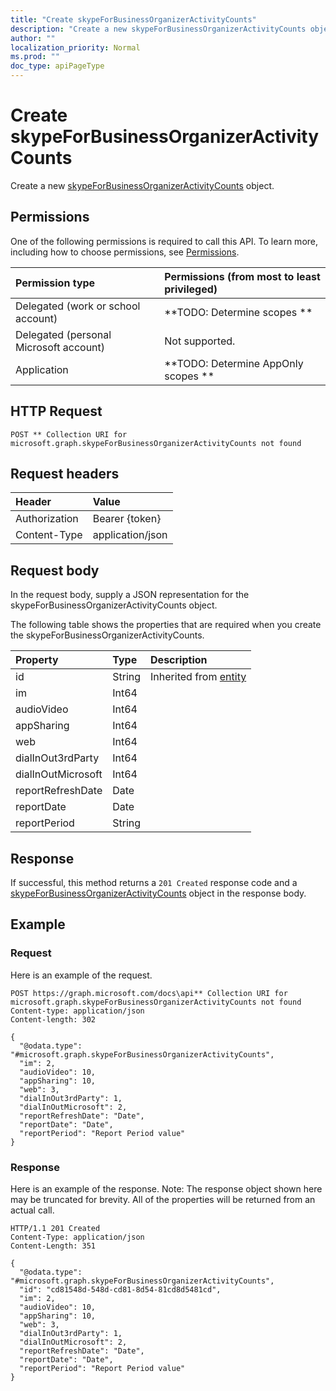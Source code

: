 ```yaml
---
title: "Create skypeForBusinessOrganizerActivityCounts"
description: "Create a new skypeForBusinessOrganizerActivityCounts object."
author: ""
localization_priority: Normal
ms.prod: ""
doc_type: apiPageType
---
```


# Create skypeForBusinessOrganizerActivityCounts

Create a new [skypeForBusinessOrganizerActivityCounts](../resources/skypeforbusinessorganizeractivitycounts.md) object.

## Permissions
One of the following permissions is required to call this API. To learn more, including how to choose permissions, see [Permissions](/concepts/permissions-reference.md).

|Permission type|Permissions (from most to least privileged)|
|:---|:---|
|Delegated (work or school account)|**TODO: Determine scopes **|
|Delegated (personal Microsoft account)|Not supported.|
|Application|**TODO: Determine AppOnly scopes **|

## HTTP Request
<!-- {
  "blockType": "ignored"
}
-->
``` http
POST ** Collection URI for microsoft.graph.skypeForBusinessOrganizerActivityCounts not found
```

## Request headers
|Header|Value|
|:---|:---|
|Authorization|Bearer {token}|
|Content-Type|application/json|

## Request body
In the request body, supply a JSON representation for the skypeForBusinessOrganizerActivityCounts object.

The following table shows the properties that are required when you create the skypeForBusinessOrganizerActivityCounts.

|Property|Type|Description|
|:---|:---|:---|
|id|String| Inherited from [entity](../resources/entity.md)|
|im|Int64||
|audioVideo|Int64||
|appSharing|Int64||
|web|Int64||
|dialInOut3rdParty|Int64||
|dialInOutMicrosoft|Int64||
|reportRefreshDate|Date||
|reportDate|Date||
|reportPeriod|String||



## Response
If successful, this method returns a `201 Created` response code and a [skypeForBusinessOrganizerActivityCounts](../resources/skypeforbusinessorganizeractivitycounts.md) object in the response body.

## Example

### Request
Here is an example of the request.
<!-- {
  "blockType": "request",
  "name": "create_skypeforbusinessorganizeractivitycounts_from_"
}
-->
``` http
POST https://graph.microsoft.com/docs\api** Collection URI for microsoft.graph.skypeForBusinessOrganizerActivityCounts not found
Content-type: application/json
Content-length: 302

{
  "@odata.type": "#microsoft.graph.skypeForBusinessOrganizerActivityCounts",
  "im": 2,
  "audioVideo": 10,
  "appSharing": 10,
  "web": 3,
  "dialInOut3rdParty": 1,
  "dialInOutMicrosoft": 2,
  "reportRefreshDate": "Date",
  "reportDate": "Date",
  "reportPeriod": "Report Period value"
}
```

### Response
Here is an example of the response. Note: The response object shown here may be truncated for brevity. All of the properties will be returned from an actual call.
<!-- {
  "blockType": "response",
  "truncated": true,
  "@odata.type": "microsoft.graph.skypeforbusinessorganizeractivitycounts"
}
-->
``` http
HTTP/1.1 201 Created
Content-Type: application/json
Content-Length: 351

{
  "@odata.type": "#microsoft.graph.skypeForBusinessOrganizerActivityCounts",
  "id": "cd81548d-548d-cd81-8d54-81cd8d5481cd",
  "im": 2,
  "audioVideo": 10,
  "appSharing": 10,
  "web": 3,
  "dialInOut3rdParty": 1,
  "dialInOutMicrosoft": 2,
  "reportRefreshDate": "Date",
  "reportDate": "Date",
  "reportPeriod": "Report Period value"
}
```

